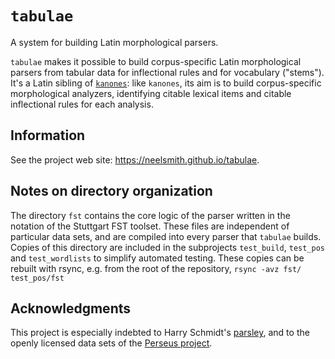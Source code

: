 # `tabulae` #

A system for building Latin morphological parsers.

`tabulae` makes it possible to build corpus-specific Latin morphological parsers from tabular data for inflectional rules and for vocabulary ("stems").  It's a Latin sibling of [`kanones`](https://github.com/neelsmith/kanones):  like `kanones`, its aim is to build corpus-specific morphological analyzers, identifying citable lexical items and citable inflectional rules for each analysis.

## Information

See the project web site: <https://neelsmith.github.io/tabulae>.


## Notes on directory organization

The directory `fst` contains the core logic of the parser written in the notation of the Stuttgart FST toolset.  These files are independent of particular data sets, and are compiled into every parser that `tabulae` builds.  Copies of this directory are included in the subprojects `test_build`,  `test_pos` and `test_wordlists` to simplify automated testing.  These copies can be rebuilt with rsync, e.g. from the root of the repository, `rsync -avz fst/ test_pos/fst`




## Acknowledgments

This project is especially indebted to Harry Schmidt's [parsley](https://github.com/goldibex/parsley-core), and to the openly licensed data sets of the [Perseus project](http://www.perseus.tufts.edu).
